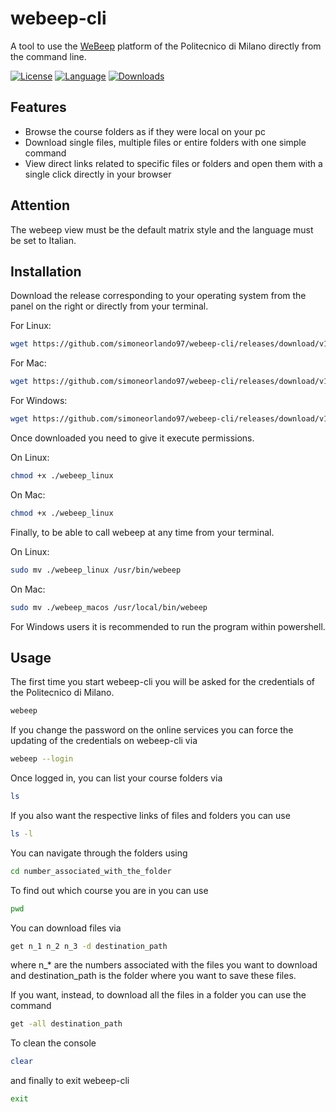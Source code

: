# webeep-cli

A tool to use the [WeBeep](https://webeep.polimi.it/login/index.php) platform of the Politecnico di Milano directly from the command line.

[![License](https://img.shields.io/badge/license-GPL-blue)](https://github.com/simoneorlando97/webeep-cli/blob/master/LICENSE)
[![Language](https://img.shields.io/badge/Built%20with-Rust-Purple)](https://www.rust-lang.org/)
[![Downloads](https://img.shields.io/github/downloads/simoneorlando97/webeep-cli/total?label=GitHub%20Downloads)]()

## Features
- Browse the course folders as if they were local on your pc
- Download single files, multiple files or entire folders with one simple command
- View direct links related to specific files or folders and open them with a single click directly in your browser

## Attention
The webeep view must be the default matrix style and the language must be set to Italian.


## Installation
Download the release corresponding to your operating system from the panel on the right or directly from your terminal.


For Linux:
```bash
wget https://github.com/simoneorlando97/webeep-cli/releases/download/v1.0/webeep_linux
```
For Mac:
```bash
wget https://github.com/simoneorlando97/webeep-cli/releases/download/v1.0/webeep_macos
```
For Windows:
```bash
wget https://github.com/simoneorlando97/webeep-cli/releases/download/v1.0/webeep_win.exe
```
Once downloaded you need to give it execute permissions.

On Linux:
```bash
chmod +x ./webeep_linux
```
On Mac:
```bash
chmod +x ./webeep_linux
```
Finally, to be able to call webeep at any time from your terminal.

On Linux:
```bash
sudo mv ./webeep_linux /usr/bin/webeep
```
On Mac:
```bash
sudo mv ./webeep_macos /usr/local/bin/webeep
```
For Windows users it is recommended to run the program within powershell.
## Usage
The first time you start webeep-cli you will be asked for the credentials of the Politecnico di Milano.
```bash
webeep
```
If you change the password on the online services you can force the updating of the credentials on webeep-cli via
```bash
webeep --login
```
Once logged in, you can list your course folders via
```bash
ls
```
If you also want the respective links of files and folders you can use
```bash
ls -l
```
You can navigate through the folders using
```bash
cd number_associated_with_the_folder
```
To find out which course you are in you can use
```bash
pwd
```
You can download files via
```bash
get n_1 n_2 n_3 -d destination_path
```
where n_* are the numbers associated with the files you want to download and destination_path is the folder where you want to save these files.

If you want, instead, to download all the files in a folder you can use the command
```bash
get -all destination_path
```
To clean the console
```bash
clear
```
and finally to exit webeep-cli
```bash
exit
```
